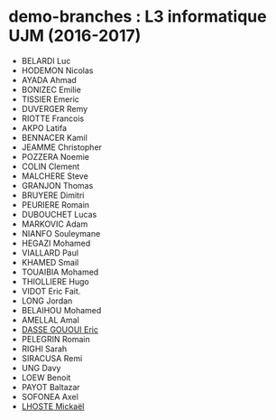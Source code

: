 demo-branches : L3 informatique UJM (2016-2017)
====

* BELARDI Luc
* HODEMON Nicolas
* AYADA Ahmad
* BONIZEC Emilie
* TISSIER Emeric
* DUVERGER Remy
* RIOTTE Francois
* AKPO Latifa
* BENNACER Kamil
* JEAMME Christopher
* POZZERA Noemie
* COLIN Clement
* MALCHERE Steve
* GRANJON Thomas
* BRUYERE Dimitri
* PEURIERE Romain
* DUBOUCHET Lucas
* MARKOVIC Adam
* NIANFO Souleymane
* HEGAZI Mohamed
* VIALLARD Paul
* KHAMED Smail
* TOUAIBIA Mohamed
* THIOLLIERE Hugo
* VIDOT Eric Fait.
* LONG Jordan
* BELAIHOU Mohamed
* AMELLAL Amal
* [DASSE GOUOUI Eric](students/eric.md "Eric Dasse, Ricou pour les proches...")
* PELEGRIN Romain
* RIGHI Sarah
* SIRACUSA Remi
* UNG Davy
* LOEW Benoit
* PAYOT Baltazar
* SOFONEA Axel
* [LHOSTE Mickaël](students/mlhoste.md "Mickaël LHOSTE, mlhoste pour les intimes...")
